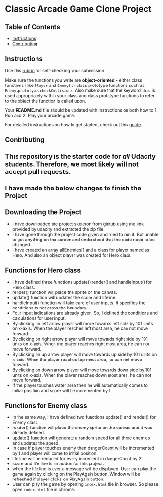 # Classic Arcade Game Clone Project

## Table of Contents

- [Instructions](#instructions)
- [Contributing](#contributing)

## Instructions

Use this [rubric](https://review.udacity.com/#!/rubrics/15/view) for self-checking your submission.

Make sure the functions you write are **object-oriented** - either class functions (like `Player` and `Enemy`) or class prototype functions such as `Enemy.prototype.checkCollisions`. Also make sure that the keyword `this` is used appropriately within your class and class prototype functions to refer to the object the function is called upon.

Your **README.md** file should be updated with instructions on both how to 1. Run and 2. Play your arcade game.

For detailed instructions on how to get started, check out this [guide](https://docs.google.com/document/d/1v01aScPjSWCCWQLIpFqvg3-vXLH2e8_SZQKC8jNO0Dc/pub?embedded=true).

## Contributing

This repository is the starter code for _all_ Udacity students. Therefore, we most likely will not accept pull requests.
----------------------
## I have made the below changes to finish the Project

## Downloading the Project
+ I have downloaded the project skeleton from github using the link provided by udacity and extracted the zip file.
+ I have gone through the project code given and tried to run it. But unable to get anything on the screen and understood that the code need to be changed.
+ I have created an array allEnemies[] and a class for player named as Hero. And also an object player was created for Hero class.
## Functions for Hero class
+ I have defined three functions update(),render() and handleInput() for Hero class.
+ render() function will place the sprite on the canvas.
+ update() function will updates the score and lifeline.
+ handleInput() function will take care of user inputs. It specifies the conditions to not cross the boundary.
+ Four input indications are already given. So, I defined the conditions and calculations for user input.
+ By clicking on left arrow player will move towards left side by 101 units on x-axis. When the player reaches left most area, he can not move forward.
+ By clicking on right arrow player will move towards right side by 101 units on x-axis. When the player reaches right most area, he can not move forward.
+ By clicking on up arrow player will move towards up side by 101 units on x-axis. When the player reaches top most area, he can not move forward.
+ By clicking on down arrow player will move towards down side by 101 units on x-axis. When the player reaches down most area, he can not move forward.
+ If the player touches water area then he will automatically comes to initial position and score will be incremented by 1.
## Functions for Enemy class
+ In the same way, I have defined two functions update() and render() for Enemy class.
+ render() function will place the enemy sprite on the canvas and it was already defined.
+ update() function will generate a random speed for all three enemies and updates the speed.
+ In case if player touches enemy then dangerCount will be incremented by 1 and player will come to initial position.
+ life line will be reduced for every increment in dangerCount by 2.
+ score and life line is an addon for this project.
+ when the life line is over a message will be displayed. User can play the game again by clicking on the PlayAgain button. Window will be refreshed if player clicks on PlayAgain button.  
+ User can play the game by opening `index.html` file in browser. So please open `index.html` file in chrome.
